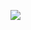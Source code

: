 ![](//www.plantuml.com/plantuml/png/JOwnIWD148Rhp5CCgH8XWdq84Tk8mcab5ilkn5jojtlipHKYWM0jsDdc5O9HR4oUOVQD7453ccNd_x-P_v-sR19tTGN0dYl2sylPI3xocsnacrVwVii6zRENBzdAFg_oiuexsULNbBMiSN0zKryNtkLJrPSXG4LpHewO_4F9w7mYopu6W7RXGsEIgT76kec10XVygAbQu0mWH4VO7u-BsYHkIlKdapwQ5jk3W4_G-yUkBl0yk1IzK-pNw1skuXsUd9fcCVW3iE3E-JYyXzuIbW0-CAMviOGtiRDbOHDH03WQS7IK2Z2buBJa3m00)
